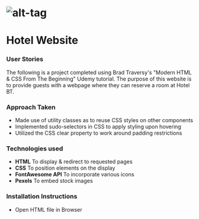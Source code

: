 # ![alt-tag](./img/hotel.gif) 
# Hotel Website


### User Stories

The following is a project completed using Brad Traversy's "Modern HTML & CSS From The Beginning" Udemy tutorial. The purpose of this website is to provide guests with a webpage where they can reserve a room at Hotel BT.

### Approach Taken

* Made use of utility classes as to reuse CSS styles on other components
* Implemented sudo-selectors in CSS to apply styling upon hovering
* Utilized the CSS clear property to work around padding restrictions

### Technologies used
* **HTML** To display & redirect to requested pages
* **CSS** To position elements on the display
* **FontAwesome API** To incorporate various icons
* **Pexels** To embed stock images

### Installation Instructions
* Open HTML file in Browser
